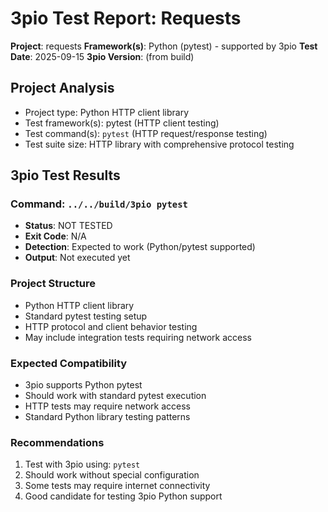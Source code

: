 # 3pio Test Report: Requests

**Project**: requests
**Framework(s)**: Python (pytest) - supported by 3pio
**Test Date**: 2025-09-15
**3pio Version**: (from build)

## Project Analysis
- Project type: Python HTTP client library
- Test framework(s): pytest (HTTP client testing)
- Test command(s): `pytest` (HTTP request/response testing)
- Test suite size: HTTP library with comprehensive protocol testing

## 3pio Test Results
### Command: `../../build/3pio pytest`
- **Status**: NOT TESTED
- **Exit Code**: N/A
- **Detection**: Expected to work (Python/pytest supported)
- **Output**: Not executed yet

### Project Structure
- Python HTTP client library
- Standard pytest testing setup
- HTTP protocol and client behavior testing
- May include integration tests requiring network access

### Expected Compatibility
- 3pio supports Python pytest
- Should work with standard pytest execution
- HTTP tests may require network access
- Standard Python library testing patterns

### Recommendations
1. Test with 3pio using: `pytest`
2. Should work without special configuration
3. Some tests may require internet connectivity
4. Good candidate for testing 3pio Python support